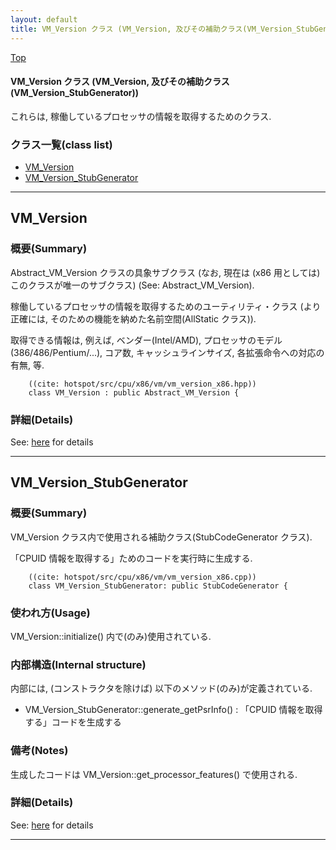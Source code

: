```yaml
---
layout: default
title: VM_Version クラス (VM_Version, 及びその補助クラス(VM_Version_StubGenerator))
---
```

[Top](../index.html)

#### VM_Version クラス (VM_Version, 及びその補助クラス(VM_Version_StubGenerator))

これらは, 稼働しているプロセッサの情報を取得するためのクラス.


### クラス一覧(class list)

  * [VM_Version](#no9q9p0UzU)
  * [VM_Version_StubGenerator](#nol6V7BRjl)


---
## <a name="no9q9p0UzU" id="no9q9p0UzU">VM_Version</a>

### 概要(Summary)
Abstract_VM_Version クラスの具象サブクラス (なお, 現在は (x86 用としては) このクラスが唯一のサブクラス)
(See: Abstract_VM_Version).

稼働しているプロセッサの情報を取得するためのユーティリティ・クラス
(より正確には, そのための機能を納めた名前空間(AllStatic クラス)).

取得できる情報は, 例えば, ベンダー(Intel/AMD), プロセッサのモデル(386/486/Pentium/...), コア数, キャッシュラインサイズ, 各拡張命令への対応の有無, 等.


```
    ((cite: hotspot/src/cpu/x86/vm/vm_version_x86.hpp))
    class VM_Version : public Abstract_VM_Version {
```




### 詳細(Details)
See: [here](../doxygen/classVM__Version.html) for details

---
## <a name="nol6V7BRjl" id="nol6V7BRjl">VM_Version_StubGenerator</a>

### 概要(Summary)
VM_Version クラス内で使用される補助クラス(StubCodeGenerator クラス).

「CPUID 情報を取得する」ためのコードを実行時に生成する.


```
    ((cite: hotspot/src/cpu/x86/vm/vm_version_x86.cpp))
    class VM_Version_StubGenerator: public StubCodeGenerator {
```

### 使われ方(Usage)
VM_Version::initialize() 内で(のみ)使用されている.

### 内部構造(Internal structure)
内部には, (コンストラクタを除けば) 以下のメソッド(のみ)が定義されている.

* VM_Version_StubGenerator::generate_getPsrInfo() : 「CPUID 情報を取得する」コードを生成する
  
### 備考(Notes)
生成したコードは VM_Version::get_processor_features() で使用される.




### 詳細(Details)
See: [here](../doxygen/classVM__Version__StubGenerator.html) for details

---
